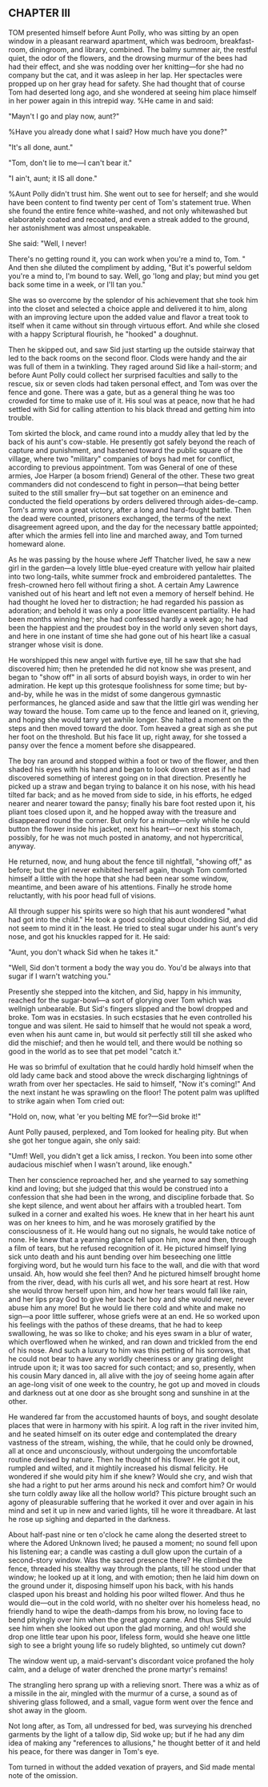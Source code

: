 ## CHAPTER III

TOM presented himself before Aunt Polly, who was sitting by an open window in a pleasant rearward apartment, which was bedroom, breakfast-room, diningroom, and library, combined.
The balmy summer air, the restful quiet, the odor of the flowers, and the drowsing murmur of the bees had had their effect, and she was nodding over her knitting—for she had no company but the cat, and it was asleep in her lap.
Her spectacles were propped up on her gray head for safety.
She had thought that of course Tom had deserted long ago, and she wondered at seeing him place himself in her power again in this intrepid way.
%He came in and said:

"Mayn't I go and play now, aunt?"

%Have you already done what I said?
How much have you done?"

"It's all done, aunt."

"Tom, don't lie to me—I can't bear it."

"I ain't, aunt;
it IS all done."

%Aunt Polly didn't trust him.
She went out to see for herself; and she would have been content to find twenty per cent of Tom's statement true.
When she found the entire fence white-washed, and not only whitewashed but elaborately coated and recoated, and even a streak added to the ground, her astonishment was almost unspeakable.

She said: "Well, I never!

There's no getting round it, you can work when you're a mind to, Tom.
" And then she diluted the compliment by adding, "But it's powerful seldom you're a mind to, I'm bound to say.
Well, go 'long and play; but mind you get back some time in a week, or I'll tan you."

She was so overcome by the splendor of his achievement that she took him into the closet and selected a choice apple and delivered it to him, along with an improving lecture upon the added value and flavor a treat took to itself when it came without sin through virtuous effort.
And while she closed with a happy Scriptural flourish, he "hooked" a doughnut.

Then he skipped out, and saw Sid just starting up the outside stairway that led to the back rooms on the second floor.
Clods were handy and the air was full of them in a twinkling.
They raged around Sid like a hail-storm; and before Aunt Polly could collect her surprised faculties and sally to the rescue, six or seven clods had taken personal effect, and Tom was over the fence and gone.
There was a gate, but as a general thing he was too crowded for time to make use of it.
His soul was at peace, now that he had settled with Sid for calling attention to his black thread and getting him into trouble.

Tom skirted the block, and came round into a muddy alley that led by the back of his aunt's cow-stable.
He presently got safely beyond the reach of capture and punishment, and hastened toward the public square of the village, where two "military" companies of boys had met for conflict, according to previous appointment.
Tom was General of one of these armies, Joe Harper (a bosom friend) General of the other.
These two great commanders did not condescend to fight in person—that being better suited to the still smaller fry—but sat together on an eminence and conducted the field operations by orders delivered through aides-de-camp.
Tom's army won a great victory, after a long and hard-fought battle.
Then the dead were counted, prisoners exchanged, the terms of the next disagreement agreed upon, and the day for the necessary battle appointed; after which the armies fell into line and marched away, and Tom turned homeward alone.

As he was passing by the house where Jeff Thatcher lived, he saw a new girl in the garden—a lovely little blue-eyed creature with yellow hair plaited into two long-tails, white summer frock and embroidered pantalettes.
The fresh-crowned hero fell without firing a shot.
A certain Amy Lawrence vanished out of his heart and left not even a memory of herself behind.
He had thought he loved her to distraction; he had regarded his passion as adoration; and behold it was only a poor little evanescent partiality.
He had been months winning her; she had confessed hardly a week ago; he had been the happiest and the proudest boy in the world only seven short days, and here in one instant of time she had gone out of his heart like a casual stranger whose visit is done.

He worshipped this new angel with furtive eye, till he saw that she had discovered him; then he pretended he did not know she was present, and began to "show off" in all sorts of absurd boyish ways, in order to win her admiration.
He kept up this grotesque foolishness for some time; but by-and-by, while he was in the midst of some dangerous gymnastic performances, he glanced aside and saw that the little girl was wending her way toward the house.
Tom came up to the fence and leaned on it, grieving, and hoping she would tarry yet awhile longer.
She halted a moment on the steps and then moved toward the door.
Tom heaved a great sigh as she put her foot on the threshold.
But his face lit up, right away, for she tossed a pansy over the fence a moment before she disappeared.

The boy ran around and stopped within a foot or two of the flower, and then shaded his eyes with his hand and began to look down street as if he had discovered something of interest going on in that direction.
Presently he picked up a straw and began trying to balance it on his nose, with his head tilted far back; and as he moved from side to side, in his efforts, he edged nearer and nearer toward the pansy; finally his bare foot rested upon it, his pliant toes closed upon it, and he hopped away with the treasure and disappeared round the corner.
But only for a minute—only while he could button the flower inside his jacket, next his heart—or next his stomach, possibly, for he was not much posted in anatomy, and not hypercritical, anyway.

He returned, now, and hung about the fence till nightfall, "showing off," as before; but the girl never exhibited herself again, though Tom comforted himself a little with the hope that she had been near some window, meantime, and been aware of his attentions.
Finally he strode home reluctantly, with his poor head full of visions.

All through supper his spirits were so high that his aunt wondered "what had got into the child." He took a good scolding about clodding Sid, and did not seem to mind it in the least.
He tried to steal sugar under his aunt's very nose, and got his knuckles rapped for it.
He said:

"Aunt, you don't whack Sid when he takes it."

"Well, Sid don't torment a body the way you do.
You'd be always into that sugar if I warn't watching you."

Presently she stepped into the kitchen, and Sid, happy in his immunity, reached for the sugar-bowl—a sort of glorying over Tom which was wellnigh unbearable.
But Sid's fingers slipped and the bowl dropped and broke.
Tom was in ecstasies.
In such ecstasies that he even controlled his tongue and was silent.
He said to himself that he would not speak a word, even when his aunt came in, but would sit perfectly still till she asked who did the mischief; and then he would tell, and there would be nothing so good in the world as to see that pet model "catch it."

He was so brimful of exultation that he could hardly hold himself when the old lady came back and stood above the wreck discharging lightnings of wrath from over her spectacles.
He said to himself, "Now it's coming!" And the next instant he was sprawling on the floor!
The potent palm was uplifted to strike again when Tom cried out:

"Hold on, now, what 'er you belting ME for?—Sid broke it!"

Aunt Polly paused, perplexed, and Tom looked for healing pity.
But when she got her tongue again, she only said:

"Umf!
Well, you didn't get a lick amiss, I reckon.
You been into some other audacious mischief when I wasn't around, like enough."

Then her conscience reproached her, and she yearned to say something kind and loving; but she judged that this would be construed into a confession that she had been in the wrong, and discipline forbade that.
So she kept silence, and went about her affairs with a troubled heart.
Tom sulked in a corner and exalted his woes.
He knew that in her heart his aunt was on her knees to him, and he was morosely gratified by the consciousness of it.
He would hang out no signals, he would take notice of none.
He knew that a yearning glance fell upon him, now and then, through a film of tears, but he refused recognition of it.
He pictured himself lying sick unto death and his aunt bending over him beseeching one little forgiving word, but he would turn his face to the wall, and die with that word unsaid.
Ah, how would she feel then?
And he pictured himself brought home from the river, dead, with his curls all wet, and his sore heart at rest.
How she would throw herself upon him, and how her tears would fall like rain, and her lips pray God to give her back her boy and she would never, never abuse him any more!
But he would lie there cold and white and make no sign—a poor little sufferer, whose griefs were at an end.
He so worked upon his feelings with the pathos of these dreams, that he had to keep swallowing, he was so like to choke; and his eyes swam in a blur of water, which overflowed when he winked, and ran down and trickled from the end of his nose.
And such a luxury to him was this petting of his sorrows, that he could not bear to have any worldly cheeriness or any grating delight intrude upon it; it was too sacred for such contact; and so, presently, when his cousin Mary danced in, all alive with the joy of seeing home again after an age-long visit of one week to the country, he got up and moved in clouds and darkness out at one door as she brought song and sunshine in at the other.

He wandered far from the accustomed haunts of boys, and sought desolate places that were in harmony with his spirit.
A log raft in the river invited him, and he seated himself on its outer edge and contemplated the dreary vastness of the stream, wishing, the while, that he could only be drowned, all at once and unconsciously, without undergoing the uncomfortable routine devised by nature.
Then he thought of his flower.
He got it out, rumpled and wilted, and it mightily increased his dismal felicity.
He wondered if she would pity him if she knew?
Would she cry, and wish that she had a right to put her arms around his neck and comfort him?
Or would she turn coldly away like all the hollow world?
This picture brought such an agony of pleasurable suffering that he worked it over and over again in his mind and set it up in new and varied lights, till he wore it threadbare.
At last he rose up sighing and departed in the darkness.

About half-past nine or ten o'clock he came along the deserted street to where the Adored Unknown lived; he paused a moment; no sound fell upon his listening ear; a candle was casting a dull glow upon the curtain of a second-story window.
Was the sacred presence there?
He climbed the fence, threaded his stealthy way through the plants, till he stood under that window; he looked up at it long, and with emotion; then he laid him down on the ground under it, disposing himself upon his back, with his hands clasped upon his breast and holding his poor wilted flower.
And thus he would die—out in the cold world, with no shelter over his homeless head, no friendly hand to wipe the death-damps from his brow, no loving face to bend pityingly over him when the great agony came.
And thus SHE would see him when she looked out upon the glad morning, and oh!
would she drop one little tear upon his poor, lifeless form, would she heave one little sigh to see a bright young life so rudely blighted, so untimely cut down?

The window went up, a maid-servant's discordant voice profaned the holy calm, and a deluge of water drenched the prone martyr's remains!

The strangling hero sprang up with a relieving snort.
There was a whiz as of a missile in the air, mingled with the murmur of a curse, a sound as of shivering glass followed, and a small, vague form went over the fence and shot away in the gloom.

Not long after, as Tom, all undressed for bed, was surveying his drenched garments by the light of a tallow dip, Sid woke up; but if he had any dim idea of making any "references to allusions," he thought better of it and held his peace, for there was danger in Tom's eye.

Tom turned in without the added vexation of prayers, and Sid made mental note of the omission.
